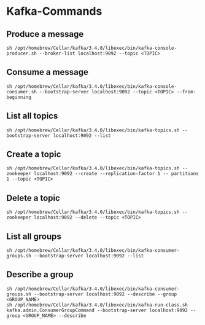 # Kafka-Commands

## Produce a message

	sh /opt/homebrew/Cellar/kafka/3.4.0/libexec/bin/kafka-console-producer.sh --broker-list localhost:9092 --topic <TOPIC>

## Consume a message 

	sh /opt/homebrew/Cellar/kafka/3.4.0/libexec/bin/kafka-console-consumer.sh --bootstrap-server localhost:9092 --topic <TOPIC> --from-beginning

## List all topics

	sh /opt/homebrew/Cellar/kafka/3.4.0/libexec/bin/kafka-topics.sh --bootstrap-server localhost:9092 --list

## Create a topic

	sh /opt/homebrew/Cellar/kafka/3.4.0/libexec/bin/kafka-topics.sh --zookeeper localhost:9092 --create --replication-factor 1 -- partitions 1 --topic <TOPIC>

## Delete a topic

	sh /opt/homebrew/Cellar/kafka/3.4.0/libexec/bin/kafka-topics.sh --zookeeper localhost:9092 --delete --topic <TOPIC>

## List all groups

	sh /opt/homebrew/Cellar/kafka/3.4.0/libexec/bin/kafka-consumer-groups.sh --bootstrap-server localhost:9092 --list

## Describe a group

	sh /opt/homebrew/Cellar/kafka/3.4.0/libexec/bin/kafka-consumer-groups.sh --bootstrap-server localhost:9092 --describe --group <GROUP_NAME>
	sh /opt/homebrew/Cellar/kafka/3.4.0/libexec/bin/kafka-run-class.sh kafka.admin.ConsumerGroupCommand --bootstrap-server localhost:9092 --group <GROUP_NAME> --describe
